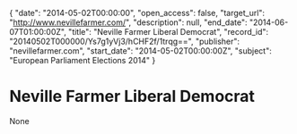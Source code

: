 {
  "date": "2014-05-02T00:00:00", 
  "open_access": false, 
  "target_url": "http://www.nevillefarmer.com/", 
  "description": null, 
  "end_date": "2014-06-07T01:00:00Z", 
  "title": "Neville Farmer Liberal Democrat", 
  "record_id": "20140502T000000/Ys7g1yVj3/hCHF2f/1trqg==", 
  "publisher": "nevillefarmer.com", 
  "start_date": "2014-05-02T00:00:00Z", 
  "subject": "European Parliament Elections 2014"
}

# Neville Farmer Liberal Democrat

None